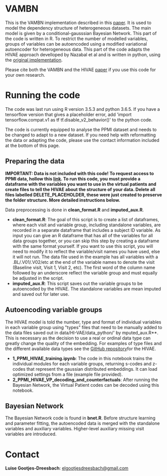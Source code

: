 # VAMBN

This is the VAMBN implementation described in this [paper](https://www.biorxiv.org/content/10.1101/760744v1.full). It is used to model the dependency structure of heterogeneous datasets. The main model is given by a conditional-gausssian Bayesian Network. This part of the code is written in R.
To restrict the number of modelled variables, groups of variables can be autoencoded using a modified variational autoencoder for heterogeneous data. This part of the code adapts the HIVAE approach develloped by Nazabal et al and is written in python, using the [original implementation](https://github.com/probabilistic-learning/HI-VAE).

Please cite both the VAMBN and the HIVAE [paper](https://arxiv.org/abs/1807.03653) if you use this code for your own research.

# Running the code

The code was last run using R version 3.5.3 and python 3.6.5. If you have a tensorflow version that gives a placeholder error, add
'import tensorflow.compat.v1 as tf
tf.disable_v2_behavior()'
to the python code.

The code is currently equipped to analyse the PPMI dataset and needs to be changed to adapt to a new dataset. If you need help with reformatting the data or adapting the code, please use the contact information included at the bottom of this page.

## Preparing the data

**IMPORTANT: Data is not included with this code! To request access to PPMI data, hollow this [link](https://www.ppmi-info.org/access-data-specimens/download-data/).
To run this code, you must provide a dataframe with the variables you want to use in the virtual patients and create files to tell the HIVAE about the structure of your data. Delete all files labelled DELETE_PLACEHOLDER, these were just created to preserve the folder structure. More detailed instructions below.**

Data preprocessing is done in **clean_format.R** and **imputed_aux.R**.

- **clean_format.R**: The goal of this script is to create a list of dataframes, where each visit and variable group, including standalone variables, are recorded in a separate dataframe that includes a subject ID variable. As input you can give an R dataframe that has all of the variables for all data groups together, or you can skip this step by creating a dataframe with the same format yourself. If you want to use this script, you will need to modify it to reflect the variable/visit names you have used, else it will not run. The data file used in the example has all variables with a .BL/.V01/.V02/etc at the end of the variable names to denote the visit (Baseline visit, Visit 1, Visit 2, etc). The first word of the column name followed by an underscore reflect the variable group and must equally be adjusted in the script.
- **imputed_aux.R**: This script saves out the variable groups to be autoencoded by the HIVAE. The standalone variables are mean imputed and saved out for later use.

## Autoencoding variable groups

The HIVAE model is told the number, type and format of individual variables in each variable group using "types" files that need to be manually added to the data files saved out in data/HI-VAE/data_python/' by mputed_aux.R**. This is necessary as the decision to use a real or ordinal data type can greatly change the quality of the embedding. For examples of type files and the different available data types see the [GitHub repository](https://github.com/probabilistic-learning/HI-VAE)for the HIVAE.
- **1_PPMI_HIVAE_training.ipynb**: The code in this notebook trains the individual modules for each variable groups, returning s-codes and z-codes that represent the gaussian distributed embeddings. It can load optimized settings from a file (example file provided).
- **2_PPMI_HIVAE_VP_decoding_and_counterfactuals**: After running the Bayesian Network, the Virtual Patient codes can be decoded using this notebook.

## Bayesian Network

The Bayesian Network code is found in **bnet.R**. Before structure learning and parameter fitting, the autoencoded data is merged with the standalone variables and auxiliary variables.  Higher-level auxiliary missing visit variables are introduced.

# Contact

**Luise Gootjes-Dreesbach**: elgootjesdreesbach@gmail.com
